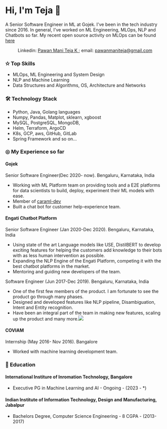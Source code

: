 # Hi, I'm Teja 👋
A Senior Software Engineer in ML at Gojek. I've been in the tech industry since 2016.
In general, I've worked on ML Engineering, MLOps, NLP and Chatbots so far. My recent open source activity on MLOps can be found <a href="https://github.com/caraml-dev"> here </a> 

<p align='center'>  
   Linkedin: <a href="https://www.linkedin.com/in/mani-teja-6b744291"> 
       Pawan Mani Teja K
   </a>;
   email: <a href='mailto:pawanmaniteja@gmail.com'>pawanmaniteja@gmail.com</a>
</p>


### ✫ Top Skills
* MLOps, ML Engineering and System Design
* NLP and Machine Learning
* Data Structures and Algorithms, OS, Architecture and Networks

### 🛠 Technology Stack
*   Python, Java, Golang languages
*   Numpy, Pandas, Matplot, sklearn, xgboost
*   MySQL, PostgreSQL, MongoDB, 
*   Helm, Terraform, ArgoCD
*   K8s, GCP, aws, GitHub, GitLab
*   Spring Framework and so on...

### ◎ My Experience so far
#### Gojek 
Senior Software Engineer(Dec 2020- now). Bengaluru, Karnataka, India
* Working with ML Platform team on providing tools and a E2E platforms for data scientists to build, deploy, experiment their ML models with ease. 
* Member of [caraml-dev](https://github.com/caraml-dev)
* Built a chat bot for customer help-experience team. 

#### Engati Chatbot Platform 
Senior Software Engineer (Jan 2020-Dec 2020). Bengaluru, Karnataka, India
- Using state of the art Language models like USE, DistilBERT to develop exciting features for helping the customers add knowledge to their bots with as less human intervention as possible. 
- Expanding the NLP Engine of the Engati Platform, competing it with the best chatbot platforms in the market. 
- Mentoring and guiding new developers of the team.

Software Engineer (Jun 2017-Dec 2019). Bengaluru, Karnataka, India
- One of the first few members of the product. I am fortunate to see the product go through many phases.
- Designed and developed features like NLP pipeline, Disambiguation, Intent and Entity recognition. 
- Have been an integral part of the team in making new features, scaling up the product and many more.![](Aspose.Words.0aef16fb-ef36-4fd7-8f07-6a1c911c5ee9.003.png)

#### COVIAM
Internship (May 2016- Nov 2016). Bangalore
- Worked with machine learning development team.

### 📖 Education

#### International Institure of Inromation Technology, Bangalore
- Executive PG in Machine Learning and AI - Ongoing - (2023 - *)

#### Indian Institute of Information Technology, Design and Manufacturing, Jabalpur
- Bachelors Degree, Computer Science Engineering - 8 CGPA - (2013-2017)

